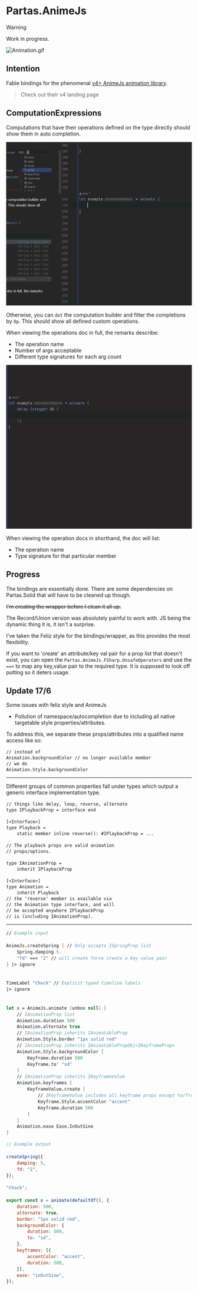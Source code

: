 ﻿# Partas.AnimeJs

> [!WARNING]
> Work in progress.

![Animation.gif](Animation.gif)

## Intention

Fable bindings for the phenomenal [v4+ AnimeJs animation library](https://animejs.com/).

> Check out their v4 landing page


## ComputationExpressions

Computations that have their operations defined on the type directly should show them in auto completion.

![Animation2.gif](Animation2.gif)

Otherwise, you can `dot` the computation builder and filter the completions by `Op`. This should show all defined custom operations.



When viewing the operations doc in full, the remarks describe:

- The operation name
- Number of args acceptable
- Different type signatures for each arg count

![Animation3.gif](Animation3.gif)

When viewing the operation docs in shorthand, the doc will list:

- The operation name
- Type signature for that particular member

## Progress

The bindings are essentially done. There are some dependencies on Partas.Solid that will have to be cleaned up though.

~~I'm creating the wrapper before I clean it all up.~~

The Record/Union version was absolutely painful to work with. JS being the dynamic thing it is, it isn't a surprise.

I've taken the Feliz style for the bindings/wrapper, as this provides the most flexibility.

If you want to 'create' an attribute/key val pair for a prop list that doesn't exist, you can open the `Partas.AnimeJs.FSharp.UnsafeOperators` and use the `==<` to map any key,value pair to the required type. It is supposed to look off putting so it deters usage.

## Update 17/6

Some issues with feliz style and AnimeJs

- Pollution of namespace/autocompletion due to including all native targetable style properties/attributes.

To address this, we separate these props/attributes into a qualified name access like so:

```f#
// instead of
Animation.backgroundColor // no longer available member
// we do
Animation.Style.backgroundColor
```

---

Different groups of common properties fall under types which output a generic interface implementation type.

```f#
// things like delay, loop, reverse, alternate
type IPlaybackProp = interface end

[<Interface>]
type Playback =
    static member inline reverse(): #IPlaybackProp = ...

// The playback props are valid animation
// props/options.

type IAnimationProp =
    inherit IPlaybackProp

[<Interface>]
type Animation =
    inherit Playback
// the 'reverse' member is available via
// the Animation type interface, and will
// be accepted anywhere IPlaybackProp
// is (including IAnimationProp).
```

---

```fsharp
// Example input

AnimeJs.createSpring [ // Only accepts ISpringProp list
    Spring.damping 5.
    "fd" ==< "2" // will create force create a key value pair
] |> ignore


TimeLabel "Chock" // Explicit typed timeline labels
|> ignore


let x = AnimeJs.animate (unbox null) [
    // IAnimationProp list
    Animation.duration 500
    Animation.alternate true
    // IAnimationProp inherits IAnimatableProp
    Animation.Style.border "1px solid red"
    // IAnimationProp inherits IAnimatablePropObj<IKeyframeProp>
    Animation.Style.backgroundColor [
        Keyframe.duration 500
        Keyframe.to' "sd"
    ]
    // IAnimationProp inherits IKeyframeValue
    Animation.keyframes [
        KeyframeValue.create [
            // IKeyframeValue includes all keyframe props except to/from
            Keyframe.Style.accentColor "accent"
            Keyframe.duration 500
        ]
    ]
    Animation.ease Ease.InOutSine
]

```

```js
// Example output

createSpring({
    damping: 5,
    fd: "2",
});

"Chock";

export const x = animate(defaultOf(), {
    duration: 500,
    alternate: true,
    border: "1px solid red",
    backgroundColor: {
        duration: 500,
        to: "sd",
    },
    keyframes: [{
        accentColor: "accent",
        duration: 500,
    }],
    ease: "inOutSine",
});
```
